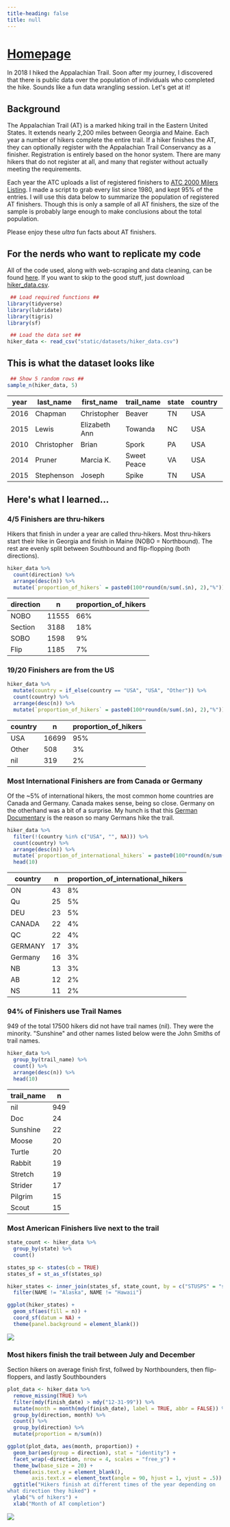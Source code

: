 ```yaml
---
title-heading: false
title: null
---
```

# [Homepage](https://tpsteiner.github.io/)

In 2018 I hiked the Appalachian Trail. Soon after my journey, I discovered that there is public data over the population of individuals who completed the hike. Sounds like a fun data wrangling session. Let's get at it!

## Background

The Appalachian Trail (AT) is a marked hiking trail in the Eastern United States. It extends nearly 2,200 miles between Georgia and Maine. Each year a number of hikers complete the entire trail. If a hiker finishes the AT, they can optionally register with the Appalachian Trail Conservancy as a finisher. Registration is entirely based on the honor system. There are many hikers that do not register at all, and many that register without actually meeting the requirements.

Each year the ATC uploads a list of registered finishers to [ATC 2000 Milers Listing](http://appalachiantrail.org/home/community/2000-miler-listing). I made a script to grab every list since 1980, and kept 95% of the entries. I will use this data below to summarize the population of registered AT finishers. Though this is only a sample of all AT finishers, the size of the sample is probably large enough to make conclusions about the total population.

Please enjoy these _ultra_ fun facts about AT finishers.


## For the nerds who want to replicate my code

All of the code used, along with web-scraping and data cleaning, can be found [here](https://github.com/tpsteiner/trailfinishers/tree/master/R). If you want to skip to the good stuff, just download [hiker\_data.csv](https://github.com/tpsteiner/trailfinishers/blob/master/data/hiker%5Fdata.csv).

```R
 ## Load required functions ##
library(tidyverse)
library(lubridate)
library(tigris)
library(sf)

 ## Load the data set ##
hiker_data <- read_csv("static/datasets/hiker_data.csv")
```


## This is what the dataset looks like

```R
 ## Show 5 random rows ##
sample_n(hiker_data, 5)
```

| year | last\_name  | first\_name   | trail\_name | state | country | direction | city        | finish\_date |
|------|-------------|---------------|-------------|-------|---------|-----------|-------------|--------------|
| 2016 | Chapman     | Christopher   | Beaver      | TN    | USA     | NOBO      | nil         | nil          |
| 2015 | Lewis       | Elizabeth Ann | Towanda     | NC    | USA     | NOBO      | Newland     | 08-31-15     |
| 2010 | Christopher | Brian         | Spork       | PA    | USA     | NOBO      | Springfield | 09-11-10     |
| 2014 | Pruner      | Marcia K.     | Sweet Peace | VA    | USA     | Section   | Lebanon     | 09-20-14     |
| 2015 | Stephenson  | Joseph        | Spike       | TN    | USA     | Flip      | Kingston    | 12-04-15     |


## Here's what I learned...


### 4/5 Finishers are thru-hikers

Hikers that finish in under a year are called thru-hikers. Most thru-hikers start their hike in Georgia and finish in Maine (NOBO = Northbound). The rest are evenly split between Southbound and flip-flopping (both directions).

```R
hiker_data %>%
  count(direction) %>%
  arrange(desc(n)) %>%
  mutate(`proportion_of_hikers` = paste0(100*round(n/sum(.$n), 2),"%"))
```

| direction | n     | proportion\_of\_hikers |
|-----------|-------|------------------------|
| NOBO      | 11555 | 66%                    |
| Section   | 3188  | 18%                    |
| SOBO      | 1598  | 9%                     |
| Flip      | 1185  | 7%                     |


### 19/20 Finishers are from the US

```R
hiker_data %>%
  mutate(country = if_else(country == "USA", "USA", "Other")) %>%
  count(country) %>%
  arrange(desc(n)) %>%
  mutate(`proportion_of_hikers` = paste0(100*round(n/sum(.$n), 2),"%"))
```

| country | n     | proportion\_of\_hikers |
|---------|-------|------------------------|
| USA     | 16699 | 95%                    |
| Other   | 508   | 3%                     |
| nil     | 319   | 2%                     |


### Most International Finishers are from Canada or Germany

Of the ~5% of international hikers, the most common home countries are Canada and Germany. Canada makes sense, being so close. Germany on the otherhand was a bit of a surprise. My hunch is that this [German Documentary](https://www.youtube.com/watch?v=JRWsnYL%5F1kA) is the reason so many Germans hike the trail.

```R
hiker_data %>%
  filter(!(country %in% c("USA", "", NA))) %>%
  count(country) %>%
  arrange(desc(n)) %>%
  mutate(`proportion_of_international_hikers` = paste0(100*round(n/sum(.$n), 2),"%")) %>%
  head(10)
```

| country | n  | proportion\_of\_international\_hikers |
|---------|----|---------------------------------------|
| ON      | 43 | 8%                                    |
| Qu      | 25 | 5%                                    |
| DEU     | 23 | 5%                                    |
| CANADA  | 22 | 4%                                    |
| QC      | 22 | 4%                                    |
| GERMANY | 17 | 3%                                    |
| Germany | 16 | 3%                                    |
| NB      | 13 | 3%                                    |
| AB      | 12 | 2%                                    |
| NS      | 11 | 2%                                    |


### 94% of Finishers use Trail Names

949 of the total 17500 hikers did not have trail names (nil). They were the minority. "Sunshine" and other names listed below were the John Smiths of trail names.

```R
hiker_data %>%
  group_by(trail_name) %>%
  count() %>%
  arrange(desc(n)) %>%
  head(10)
```

| trail\_name | n   |
|-------------|-----|
| nil         | 949 |
| Doc         | 24  |
| Sunshine    | 22  |
| Moose       | 20  |
| Turtle      | 20  |
| Rabbit      | 19  |
| Stretch     | 19  |
| Strider     | 17  |
| Pilgrim     | 15  |
| Scout       | 15  |


### Most American Finishers live next to the trail

```R
state_count <- hiker_data %>%
  group_by(state) %>%
  count()

states_sp <- states(cb = TRUE)
states_sf = st_as_sf(states_sp)

hiker_states <- inner_join(states_sf, state_count, by = c("STUSPS" = "state")) %>%
  filter(NAME != "Alaska", NAME != "Hawaii")

ggplot(hiker_states) +
  geom_sf(aes(fill = n)) +
  coord_sf(datum = NA) +
  theme(panel.background = element_blank())
```

![](img/map.png)


### Most hikers finish the trail between July and December

Section hikers on average finish first, follwed by Northbounders, then flip-floppers, and lastly Southbounders

```R
plot_data <- hiker_data %>%
  remove_missing(TRUE) %>%
  filter(mdy(finish_date) > mdy("12-31-99")) %>%
  mutate(month = month(mdy(finish_date), label = TRUE, abbr = FALSE)) %>%
  group_by(direction, month) %>%
  count() %>%
  group_by(direction) %>%
  mutate(proportion = n/sum(n))

ggplot(plot_data, aes(month, proportion)) +
  geom_bar(aes(group = direction), stat = "identity") +
  facet_wrap(~direction, nrow = 4, scales = "free_y") +
  theme_bw(base_size = 20) +
  theme(axis.text.y = element_blank(),
        axis.text.x = element_text(angle = 90, hjust = 1, vjust = .5)) +
  ggtitle("Hikers finish at different times of the year depending on
what direction they hiked") +
  ylab("% of hikers") +
  xlab("Month of AT completion")
```

![](img/finish_plot.png)
